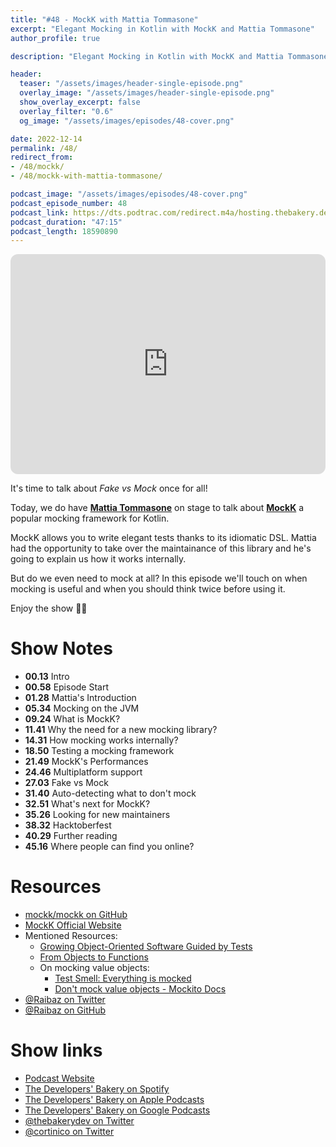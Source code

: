 ```yaml
---
title: "#48 - MockK with Mattia Tommasone"
excerpt: "Elegant Mocking in Kotlin with MockK and Mattia Tommasone"
author_profile: true

description: "Elegant Mocking in Kotlin with MockK and Mattia Tommasone"

header:
  teaser: "/assets/images/header-single-episode.png"
  overlay_image: "/assets/images/header-single-episode.png"
  show_overlay_excerpt: false
  overlay_filter: "0.6"
  og_image: "/assets/images/episodes/48-cover.png"

date: 2022-12-14
permalink: /48/
redirect_from:
- /48/mockk/
- /48/mockk-with-mattia-tommasone/

podcast_image: "/assets/images/episodes/48-cover.png"
podcast_episode_number: 48
podcast_link: https://dts.podtrac.com/redirect.m4a/hosting.thebakery.dev/48-thedevelopersbakery-mockk.m4a
podcast_duration: "47:15"
podcast_length: 18590890
---
```


<iframe style="border-radius:12px" src="https://open.spotify.com/embed/episode/3Yy5np29cwqho3bGoS3Ggo?utm_source=generator" width="100%" height="352" frameBorder="0" allowfullscreen="" allow="autoplay; clipboard-write; encrypted-media; fullscreen; picture-in-picture" loading="lazy"></iframe>

It's time to talk about _Fake vs Mock_ once for all! 

Today, we do have [**Mattia Tommasone**](https://github.com/Raibaz) on stage to talk about [**MockK**](https://github.com/mockk/mockk) a popular mocking framework for Kotlin.

MockK allows you to write elegant tests thanks to its idiomatic DSL. Mattia had the opportunity to take over the maintainance of this library and he's going to explain us how it works internally.

But do we even need to mock at all? In this episode we'll touch on when mocking is useful and when you should think twice before using it.

Enjoy the show 👨‍🍳

# Show Notes

- **00.13** Intro
- **00.58** Episode Start
- **01.28** Mattia's Introduction
- **05.34** Mocking on the JVM
- **09.24** What is MockK?
- **11.41** Why the need for a new mocking library?
- **14.31** How mocking works internally?
- **18.50** Testing a mocking framework
- **21.49** MockK's Performances
- **24.46** Multiplatform support
- **27.03** Fake vs Mock
- **31.40** Auto-detecting what to don't mock
- **32.51** What's next for MockK?
- **35.26** Looking for new maintainers
- **38.32** Hacktoberfest
- **40.29** Further reading
- **45.16** Where people can find you online?

# Resources

* <i class="fab fa-github"></i> [mockk/mockk on GitHub](https://github.com/mockk/mockk)
* <i class="fas fa-link"></i> [MockK Official Website](https://mockk.io/)
* Mentioned Resources:
    * <i class="fas fa-book"></i> [Growing Object-Oriented Software Guided by Tests](http://www.growing-object-oriented-software.com/)
    * <i class="fas fa-book"></i> [From Objects to Functions](https://pragprog.com/titles/uboop/from-objects-to-functions/)
    * On mocking value objects:
      * <i class="fas fa-link"></i> [Test Smell: Everything is mocked](http://www.mockobjects.com/2007/04/test-smell-everything-is-mocked.html)
      * <i class="fas fa-link"></i> [Don't mock value objects - Mockito Docs](https://github.com/mockito/mockito/wiki/How-to-write-good-tests#dont-mock-value-objects)
* <i class="fab fa-twitter"></i> [@Raibaz on Twitter](https://twitter.com/Raibaz)
* <i class="fab fa-twitter"></i> [@Raibaz on GitHub](https://github.com/Raibaz)

# Show links

* <i class="fas fa-link"></i> [Podcast Website](https://thebakery.dev)
* <i class="fab fa-spotify"></i> [The Developers' Bakery on Spotify](https://open.spotify.com/show/4jV6Yoz7D38sZJlYMzJm3k?si=AL3ske_0R_CKlEScMhYhug)
* <i class="fas fa-podcast"></i> [The Developers' Bakery on Apple Podcasts](https://podcasts.apple.com/us/podcast/the-developers-bakery/id1542849034)
* <i class="fab fa-google-play"></i> [The Developers' Bakery on Google Podcasts](https://podcasts.google.com/feed/aHR0cHM6Ly90aGViYWtlcnkuZGV2L3BvZGNhc3QueG1s)
* <i class="fab fa-twitter"></i> [@thebakerydev on Twitter](https://twitter.com/thebakerydev)
* <i class="fab fa-twitter"></i> [@cortinico on Twitter](https://twitter.com/cortinico)